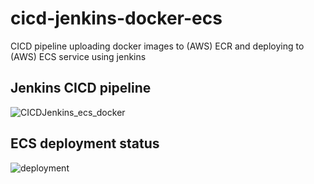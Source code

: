 # cicd-jenkins-docker-ecs
CICD pipeline uploading docker images to (AWS) ECR and deploying to (AWS) ECS service using jenkins

## Jenkins CICD pipeline
![CICDJenkins_ecs_docker](https://github.com/dominicho97/cicd-jenkins-docker-ecs/assets/43000003/c5a39593-250a-40c3-a8dd-54fc998f2d6b)

## ECS deployment status
![deployment](https://github.com/dominicho97/cicd-jenkins-docker-ecs/assets/43000003/4d07cf2a-1d38-4417-ba05-74927771063e)

